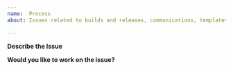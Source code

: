 ```yaml
---
name:  Process
about: Issues related to builds and releases, communications, templates etc.

---
```


**Describe the Issue**

<!--Please state here specifics of what you want to do.-->

**Would you like to work on the issue?**

<!--Please state if this issue should be assigned to you or who you think could help to solve this issue.-->